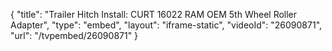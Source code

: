 {
    "title": "Trailer Hitch Install: CURT 16022 RAM OEM 5th Wheel Roller Adapter",
    "type": "embed",
    "layout": "iframe-static",
    "videoId": "26090871",
    "url": "\/tvpembed\/26090871"
}
